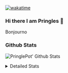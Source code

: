 [![wakatime](https://wakatime.com/badge/user/abd317df-612e-44b4-8787-15db7b574b2f.svg)](https://wakatime.com/@abd317df-612e-44b4-8787-15db7b574b2f)
### Hi there I am Pringles 👋

Bonjourno

### Github Stats
![PringlePot' Github Stats](https://github-readme-stats.vercel.app/api?username=PringlePot&show_icons=true&theme=dark&count_private=true)

<details>
  <summary>Detailed Stats</summary>
    
<!--START_SECTION:waka-->
![Code Time](http://img.shields.io/badge/Code%20Time-414%20hrs%2051%20mins-blue)

![Profile Views](http://img.shields.io/badge/Profile%20Views-5-blue)

![Lines of code](https://img.shields.io/badge/From%20Hello%20World%20I%27ve%20Written-110%20Thousand%20lines%20of%20code-blue)

**🐱 My GitHub Data** 

> 🏆 133 Contributions in the Year 2022
 > 
> 📦 90.6 kB Used in GitHub's Storage 
 > 
> 💼 Opted to Hire
 > 
> 📜 10 Public Repositories 
 > 
> 🔑 11 Private Repositories  
 > 
**I'm an Early 🐤** 

```text
🌞 Morning    139 commits    ████░░░░░░░░░░░░░░░░░░░░░   18.12% 
🌆 Daytime    320 commits    ██████████░░░░░░░░░░░░░░░   41.72% 
🌃 Evening    308 commits    ██████████░░░░░░░░░░░░░░░   40.16% 
🌙 Night      0 commits      ░░░░░░░░░░░░░░░░░░░░░░░░░   0.0%

```
📅 **I'm Most Productive on Sunday** 

```text
Monday       167 commits    █████░░░░░░░░░░░░░░░░░░░░   21.77% 
Tuesday      70 commits     ██░░░░░░░░░░░░░░░░░░░░░░░   9.13% 
Wednesday    76 commits     ██░░░░░░░░░░░░░░░░░░░░░░░   9.91% 
Thursday     94 commits     ███░░░░░░░░░░░░░░░░░░░░░░   12.26% 
Friday       49 commits     █░░░░░░░░░░░░░░░░░░░░░░░░   6.39% 
Saturday     135 commits    ████░░░░░░░░░░░░░░░░░░░░░   17.6% 
Sunday       176 commits    █████░░░░░░░░░░░░░░░░░░░░   22.95%

```


📊 **This Week I Spent My Time On** 

```text
⌚︎ Time Zone: Europe/Amsterdam

💬 Programming Languages: 
Go                       9 hrs 3 mins        ████████████░░░░░░░░░░░░░   48.95% 
TypeScript               7 hrs 18 mins       █████████░░░░░░░░░░░░░░░░   39.45% 
CSS                      52 mins             █░░░░░░░░░░░░░░░░░░░░░░░░   4.72% 
HTML                     34 mins             ░░░░░░░░░░░░░░░░░░░░░░░░░   3.14% 
Docker                   13 mins             ░░░░░░░░░░░░░░░░░░░░░░░░░   1.24%

🔥 Editors: 
GoLand                   10 hrs 42 mins      ██████████████░░░░░░░░░░░   57.86% 
WebStorm                 7 hrs 37 mins       ██████████░░░░░░░░░░░░░░░   41.13% 
Sublime Text             11 mins             ░░░░░░░░░░░░░░░░░░░░░░░░░   1.01%

🐱‍💻 Projects: 
Backend                  8 hrs 42 mins       ███████████░░░░░░░░░░░░░░   47.05% 
Frontend                 7 hrs 48 mins       ██████████░░░░░░░░░░░░░░░   42.14% 
Viewer                   1 hr 59 mins        ██░░░░░░░░░░░░░░░░░░░░░░░   10.79% 
Unknown Project          0 secs              ░░░░░░░░░░░░░░░░░░░░░░░░░   0.02%

💻 Operating System: 
Windows                  18 hrs 20 mins      ████████████████████████░   98.99% 
Mac                      11 mins             ░░░░░░░░░░░░░░░░░░░░░░░░░   1.01%

```

**I Mostly Code in Java** 

```text
Java                     7 repos             ███████████░░░░░░░░░░░░░░   43.75% 
JavaScript               2 repos             ███░░░░░░░░░░░░░░░░░░░░░░   12.5% 
TypeScript               2 repos             ███░░░░░░░░░░░░░░░░░░░░░░   12.5% 
Python                   1 repo              █░░░░░░░░░░░░░░░░░░░░░░░░   6.25% 
Kotlin                   1 repo              █░░░░░░░░░░░░░░░░░░░░░░░░   6.25%

```


**Timeline**

![Chart not found](https://raw.githubusercontent.com/PringlePot/PringlePot/main/charts/bar_graph.png) 


 Last Updated on 16/02/2022 00:47:34 UTC
<!--END_SECTION:waka-->

</details>
